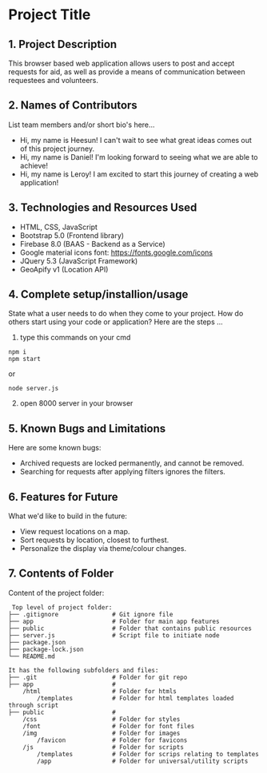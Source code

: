 # Project Title

## 1. Project Description
This browser based web application allows users to post and accept requests for aid, as well as provide a means
of communication between requestees and volunteers.

## 2. Names of Contributors
List team members and/or short bio's here... 
* Hi, my name is Heesun! I can't wait to see what great ideas comes out of this project journey.
* Hi, my name is Daniel! I'm looking forward to seeing what we are able to achieve!
* Hi, my name is Leroy! I am excited to start this journey of creating a web application!
	
## 3. Technologies and Resources Used
* HTML, CSS, JavaScript
* Bootstrap 5.0 (Frontend library)
* Firebase 8.0 (BAAS - Backend as a Service)
* Google material icons font: https://fonts.google.com/icons
* JQuery 5.3 (JavaScript Framework)
* GeoApify v1 (Location API)

## 4. Complete setup/installion/usage
State what a user needs to do when they come to your project.  How do others start using your code or application?
Here are the steps ...
1. type this commands on your cmd
```
npm i
npm start
```

or

```
node server.js
```
2. open 8000 server in your browser

## 5. Known Bugs and Limitations
Here are some known bugs:
* Archived requests are locked permanently, and cannot be removed.
* Searching for requests after applying filters ignores the filters.

## 6. Features for Future
What we'd like to build in the future:
* View request locations on a map.
* Sort requests by location, closest to furthest.
* Personalize the display via theme/colour changes.
	
## 7. Contents of Folder
Content of the project folder:

```
 Top level of project folder: 
├── .gitignore               # Git ignore file
├── app                      # Folder for main app features
├── public                   # Folder that contains public resources
├── server.js                # Script file to initiate node
├── package.json          
├── package-lock.json         
└── README.md

It has the following subfolders and files:
├── .git                     # Folder for git repo
├── app                      # 
    /html                    # Folder for htmls
        /templates           # Folder for html templates loaded through script
├── public                   #
    /css                     # Folder for styles
    /font                    # Folder for font files
    /img                     # Folder for images
        /favicon             # Folder for favicons
    /js                      # Folder for scripts
        /templates           # Folder for scrips relating to templates
        /app                 # Folder for universal/utility scripts

```


